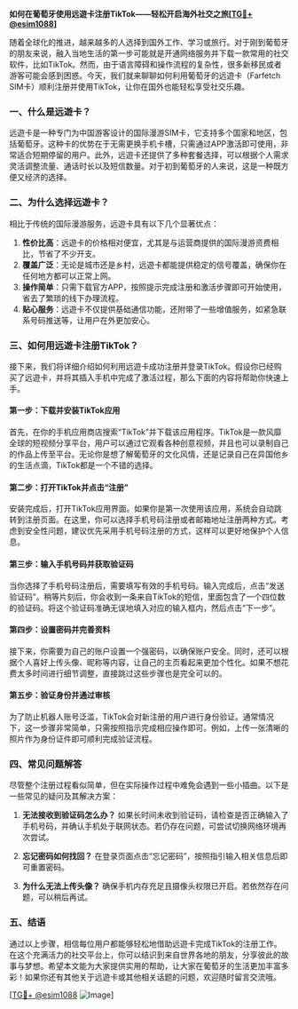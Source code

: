 **如何在葡萄牙使用远遊卡注册TikTok——轻松开启海外社交之旅[[TG💪+ @esim1088](https://t.me/s/esim1088)]**

随着全球化的推进，越来越多的人选择到国外工作、学习或旅行。对于刚到葡萄牙的朋友来说，融入当地生活的第一步可能就是开通网络服务并下载一款常用的社交软件，比如TikTok。然而，由于语言障碍和操作流程的复杂性，很多新移民或者游客可能会感到困惑。今天，我们就来聊聊如何利用葡萄牙的远遊卡（Farfetch SIM卡）顺利注册并使用TikTok，让你在国外也能轻松享受社交乐趣。

### 一、什么是远遊卡？

远遊卡是一种专门为中国游客设计的国际漫游SIM卡，它支持多个国家和地区，包括葡萄牙。这种卡的优势在于无需更换手机卡槽，只需通过APP激活即可使用，非常适合短期停留的用户。此外，远遊卡还提供了多种套餐选择，可以根据个人需求灵活调整流量、通话时长以及短信数量。对于初到葡萄牙的人来说，这是一种既方便又经济的选择。

### 二、为什么选择远遊卡？

相比于传统的国际漫游服务，远遊卡具有以下几个显著优点：

1. **性价比高**：远遊卡的价格相对便宜，尤其是与运营商提供的国际漫游资费相比，节省了不少开支。
2. **覆盖广泛**：无论是城市还是乡村，远遊卡都能提供稳定的信号覆盖，确保你在任何地方都可以正常上网。
3. **操作简单**：只需下载官方APP，按照提示完成注册和激活步骤即可开始使用，省去了繁琐的线下办理流程。
4. **贴心服务**：远遊卡不仅提供基础通信功能，还附带了一些增值服务，如紧急联系号码推送等，让用户在外更加安心。

### 三、如何用远遊卡注册TikTok？

接下来，我们将详细介绍如何利用远遊卡成功注册并登录TikTok。假设你已经购买了远遊卡，并将其插入手机中完成了激活过程，那么下面的内容将帮助你快速上手。

#### 第一步：下载并安装TikTok应用

首先，在你的手机应用商店搜索“TikTok”并下载该应用程序。TikTok是一款风靡全球的短视频分享平台，用户可以通过它观看各种创意视频，并且也可以录制自己的作品上传至平台。无论你是想了解葡萄牙的文化风情，还是记录自己在异国他乡的生活点滴，TikTok都是一个不错的选择。

#### 第二步：打开TikTok并点击“注册”

安装完成后，打开TikTok应用界面。如果你是第一次使用该应用，系统会自动跳转到注册页面。在这里，你可以选择手机号码注册或者邮箱地址注册两种方式。考虑到安全性问题，建议优先采用手机号码注册的方式，这样可以更好地保护个人信息。

#### 第三步：输入手机号码并获取验证码

当你选择了手机号码注册后，需要填写有效的手机号码。输入完成后，点击“发送验证码”。稍等片刻后，你会收到一条来自TikTok的短信，里面包含了一个四位数的验证码。将这个验证码准确无误地填入对应的输入框内，然后点击“下一步”。

#### 第四步：设置密码并完善资料

接下来，你需要为自己的账户设置一个强密码，以确保账户安全。同时，还可以根据个人喜好上传头像、昵称等内容，让自己的主页看起来更加个性化。如果不想花费太多时间进行细节调整，直接跳过这些步骤也是完全可以的。

#### 第五步：验证身份并通过审核

为了防止机器人账号泛滥，TikTok会对新注册的用户进行身份验证。通常情况下，这一步骤非常简单，只需按照指示完成相应操作即可。例如，上传一张清晰的照片作为身份证件即可顺利完成验证流程。

### 四、常见问题解答

尽管整个注册过程看似简单，但在实际操作过程中难免会遇到一些小插曲。以下是一些常见的疑问及其解决方案：

1. **无法接收到验证码怎么办？**
   如果长时间未收到验证码，请检查是否正确输入了手机号码，并确认手机处于联网状态。若仍存在问题，可尝试切换网络环境再次尝试。

2. **忘记密码如何找回？**
   在登录页面点击“忘记密码”，按照指引输入相关信息后即可重置密码。

3. **为什么无法上传头像？**
   确保手机内存充足且摄像头权限已开启。若依然存在问题，可以稍后再试。

### 五、结语

通过以上步骤，相信每位用户都能够轻松地借助远遊卡完成TikTok的注册工作。在这个充满活力的社交平台上，你可以结识到来自世界各地的朋友，分享彼此的故事与梦想。希望本文能为大家提供实用的帮助，让大家在葡萄牙的生活更加丰富多彩！如果你还有其他关于远遊卡或其他相关话题的问题，欢迎随时留言交流哦。

[[TG💪+ @esim1088](https://t.me/s/esim1088) ![Image](https://i.postimg.cc/4NQfJmqS/Snipaste-2025-05-13-00-14-12.png)]